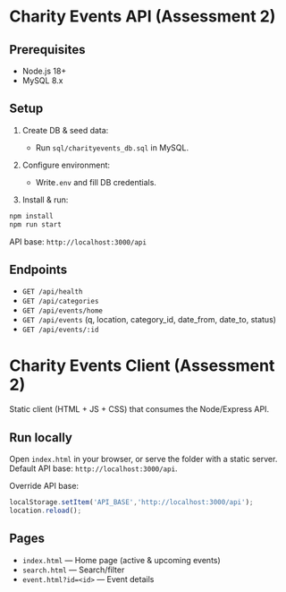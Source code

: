 # Charity Events API (Assessment 2)

## Prerequisites
- Node.js 18+
- MySQL 8.x

## Setup
1. Create DB & seed data:
   - Run `sql/charityevents_db.sql` in MySQL.

2. Configure environment:
   - Write`.env` and fill DB credentials.

3. Install & run:
```bash
npm install
npm run start
```
API base: `http://localhost:3000/api`

## Endpoints
- `GET /api/health`
- `GET /api/categories`
- `GET /api/events/home`
- `GET /api/events` (q, location, category_id, date_from, date_to, status)
- `GET /api/events/:id`

# Charity Events Client (Assessment 2)

Static client (HTML + JS + CSS) that consumes the Node/Express API.

## Run locally
Open `index.html` in your browser, or serve the folder with a static server.
Default API base: `http://localhost:3000/api`.

Override API base:
```js
localStorage.setItem('API_BASE','http://localhost:3000/api');
location.reload();
```

## Pages
- `index.html` — Home page (active & upcoming events)
- `search.html` — Search/filter
- `event.html?id=<id>` — Event details
